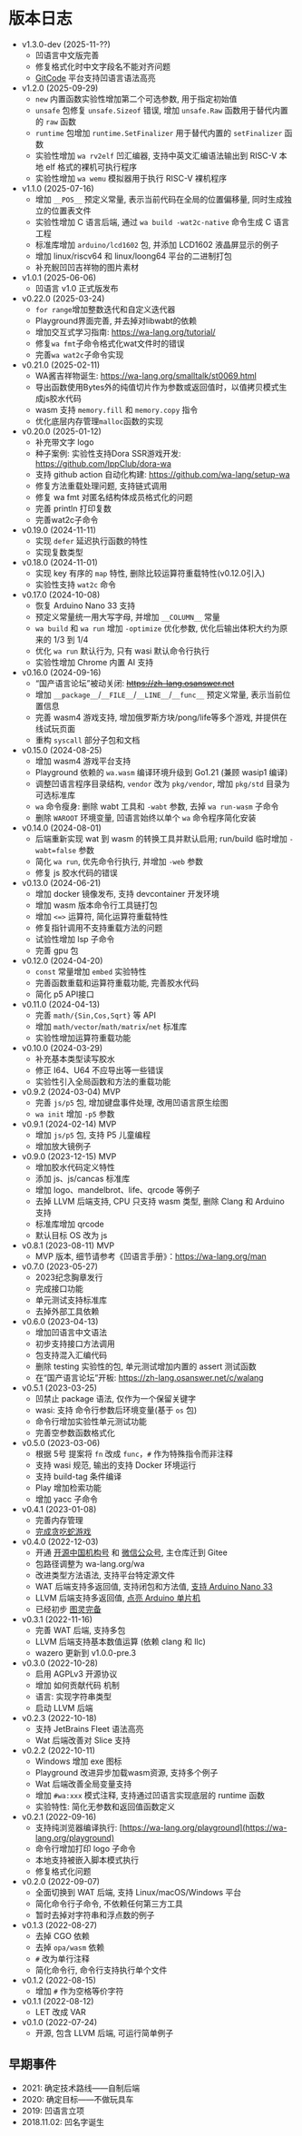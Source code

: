 # 版本日志

- v1.3.0-dev (2025-11-??)
  - 凹语言中文版完善
  - 修复格式化时中文字段名不能对齐问题
  - [GitCode](https://gitcode.com/wa-lang/wa) 平台支持凹语言语法高亮
- v1.2.0 (2025-09-29)
  - `new` 内置函数实验性增加第二个可选参数, 用于指定初始值
  - `unsafe` 包修复 `unsafe.Sizeof` 错误, 增加 `unsafe.Raw` 函数用于替代内置的 `raw` 函数
  - `runtime` 包增加 `runtime.SetFinalizer` 用于替代内置的 `setFinalizer` 函数
  - 实验性增加 `wa rv2elf` 凹汇编器, 支持中英文汇编语法输出到 RISC-V 本地 elf 格式的裸机可执行程序
  - 实验性增加 `wa wemu` 模拟器用于执行 RISC-V 裸机程序
- v1.1.0 (2025-07-16)
  - 增加 `__POS__` 预定义常量, 表示当前代码在全局的位置偏移量, 同时生成独立的位置表文件
  - 实验性增加 C 语言后端, 通过 `wa build -wat2c-native` 命令生成 C 语言工程
  - 标准库增加 `arduino/lcd1602` 包, 并添加 LCD1602 液晶屏显示的例子
  - 增加 linux/riscv64 和 linux/loong64 平台的二进制打包
  - 补充鲵凹凹吉祥物的图片素材
- v1.0.1 (2025-06-06)
  - 凹语言 v1.0 正式版发布
- v0.22.0 (2025-03-24)
  - `for range`增加整数迭代和自定义迭代器
  - Playground界面完善, 并去掉对libwabt的依赖
  - 增加交互式学习指南: https://wa-lang.org/tutorial/
  - 修复`wa fmt`子命令格式化wat文件时的错误
  - 完善`wa wat2c`子命令实现
- v0.21.0 (2025-02-11)
  - WA酱吉祥物诞生: https://wa-lang.org/smalltalk/st0069.html
  - 导出函数使用Bytes外的纯值切片作为参数或返回值时，以值拷贝模式生成js胶水代码
  - wasm 支持 `memory.fill` 和 `memory.copy` 指令
  - 优化底层内存管理`malloc`函数的实现
- v0.20.0 (2025-01-12)
  - 补充带文字 logo
  - 种子案例: 实验性支持Dora SSR游戏开发: https://github.com/IppClub/dora-wa
  - 支持 github action 自动化构建: https://github.com/wa-lang/setup-wa
  - 修复方法重载处理问题, 支持链式调用
  - 修复 wa fmt 对匿名结构体成员格式化的问题
  - 完善 println 打印复数
  - 完善wat2c子命令
- v0.19.0 (2024-11-11)
  - 实现 `defer` 延迟执行函数的特性
  - 实现复数类型
- v0.18.0 (2024-11-01)
  - 实现 key 有序的 `map` 特性, 删除比较运算符重载特性(v0.12.0引入)
  - 实验性支持 `wat2c` 命令
- v0.17.0 (2024-10-08)
  - 恢复 Arduino Nano 33 支持
  - 预定义常量统一用大写字母, 并增加 `__COLUMN__` 常量
  - `wa build` 和 `wa run` 增加 `-optimize` 优化参数, 优化后输出体积大约为原来的 1/3 到 1/4
  - 优化 `wa run` 默认行为, 只有 wasi 默认命令行执行
  - 实验性增加 Chrome 内置 AI 支持
- v0.16.0 (2024-09-16)
  - “国产语言论坛”被动关闭: ~~https://zh-lang.osanswer.net~~
  - 增加 `__package__`/`__FILE__`/`__LINE__`/`__func__` 预定义常量, 表示当前位置信息
  - 完善 wasm4 游戏支持, 增加俄罗斯方块/pong/life等多个游戏, 并提供在线试玩页面
  - 重构 `syscall` 部分子包和文档
- v0.15.0 (2024-08-25)
  - 增加 wasm4 游戏平台支持
  - Playground 依赖的 `wa.wasm` 编译环境升级到 Go1.21 (兼顾 wasip1 编译)
  - 调整凹语言程序目录结构, `vendor` 改为 `pkg/vendor`, 增加 `pkg/std` 目录为可选标准库
  - `wa` 命令瘦身: 删除 wabt 工具和 `-wabt` 参数, 去掉 `wa run-wasm` 子命令
  - 删除 `WAROOT` 环境变量, 凹语言始终以单个 `wa` 命令程序简化安装
- v0.14.0 (2024-08-01)
  - 后端重新实现 wat 到 wasm 的转换工具并默认启用; run/build 临时增加 `-wabt=false` 参数
  - 简化 `wa run`, 优先命令行执行, 并增加 `-web` 参数
  - 修复 js 胶水代码的错误
- v0.13.0 (2024-06-21)
  - 增加 docker 镜像发布, 支持 devcontainer 开发环境
  - 增加 wasm 版本命令行工具链打包
  - 增加 `<=>` 运算符, 简化运算符重载特性
  - 修复指针调用不支持重载方法的问题
  - 试验性增加 lsp 子命令
  - 完善 gpu 包
- v0.12.0 (2024-04-20)
  - `const` 常量增加 `embed` 实验特性
  - 完善函数重载和运算符重载功能, 完善胶水代码
  - 简化 p5 API接口
- v0.11.0 (2024-04-13)
  - 完善 `math/{Sin,Cos,Sqrt}` 等 API
  - 增加 `math/vector`/`math/matrix`/`net` 标准库
  - 实验性增加运算符重载功能
- v0.10.0 (2024-03-29)
  - 补充基本类型读写胶水
  - 修正 I64、U64 不应导出等一些错误
  - 实验性引入全局函数和方法的重载功能
- v0.9.2 (2024-03-04) MVP
  - 完善 `js/p5` 包, 增加键盘事件处理, 改用凹语言原生绘图
  - `wa init` 增加 `-p5` 参数
- v0.9.1 (2024-02-14) MVP
  - 增加 `js/p5` 包, 支持 P5 儿童编程
  - 增加放大镜例子
- v0.9.0 (2023-12-15) MVP
  - 增加胶水代码定义特性
  - 添加 js、js/cancas 标准库
  - 增加 logo、mandelbrot、life、qrcode 等例子
  - 去掉 LLVM 后端支持, CPU 只支持 wasm 类型, 删除 Clang 和 Arduino 支持
  - 标准库增加 qrcode
  - 默认目标 OS 改为 js
- v0.8.1 (2023-08-11) MVP
  - MVP 版本, 细节请参考《凹语言手册》：https://wa-lang.org/man
- v0.7.0 (2023-05-27)
  - 2023纪念胸章发行
  - 完成接口功能
  - 单元测试支持标准库
  - 去掉外部工具依赖
- v0.6.0 (2023-04-13)
  - 增加凹语言中文语法
  - 初步支持接口方法调用
  - 包支持混入汇编代码
  - 删除 testing 实验性的包, 单元测试增加内置的 assert 测试函数
  - 在“国产语言论坛”开板: https://zh-lang.osanswer.net/c/walang
- v0.5.1 (2023-03-25)
  - 凹禁止 package 语法, 仅作为一个保留关键字
  - wasi: 支持 命令行参数后环境变量(基于 `os` 包)
  - 命令行增加实验性单元测试功能
  - 完善空参数函数格式化
- v0.5.0 (2023-03-06)
  - 根据 5号 提案将 `fn` 改成 `func`，`#` 作为特殊指令而非注释
  - 支持 wasi 规范, 输出的支持 Docker 环境运行
  - 支持 build-tag 条件编译
  - Play 增加检索功能
  - 增加 yacc 子命令
- v0.4.1 (2023-01-08)
  - 完善内存管理
  - [完成贪吃蛇游戏](https://wa-lang.org/smalltalk/st0018.html)
- v0.4.0 (2022-12-03)
  - 开通 [开源中国机构号](https://my.oschina.net/walang) 和 [微信公众号](https://wa-lang.org/community/), 主仓库迁到 Gitee
  - 包路径调整为 wa-lang.org/wa
  - 改进类型方法语法, 支持平台特定源文件
  - WAT 后端支持多返回值, 支持闭包和方法值, [支持 Arduino Nano 33](https://wa-lang.org/smalltalk/st0015.html)
  - LLVM 后端支持多返回值, [点亮 Arduino 单片机](https://wa-lang.org/smalltalk/st0014.html)
  - 已经初步 [图灵完备](https://wa-lang.org/smalltalk/st0013.html)
- v0.3.1 (2022-11-16)
  - 完善 WAT 后端, 支持多包
  - LLVM 后端支持基本数值运算 (依赖 clang 和 llc)
  - wazero 更新到 v1.0.0-pre.3
- v0.3.0 (2022-10-28)
  - 启用 AGPLv3 开源协议
  - 增加 如何贡献代码 机制
  - 语言: 实现字符串类型
  - 启动 LLVM 后端
- v0.2.3 (2022-10-18)
  - 支持 JetBrains Fleet 语法高亮
  - Wat 后端改善对 Slice 支持
- v0.2.2 (2022-10-11)
  - Windows 增加 exe 图标
  - Playground 改进异步加载wasm资源, 支持多个例子
  - Wat 后端改善全局变量支持
  - 增加 `#wa:xxx` 模式注释, 支持通过凹语言实现底层的 runtime 函数
  - 实验特性: 简化无参数和返回值函数定义
- v0.2.1 (2022-09-16)
  - 支持纯浏览器编译执行: [https://wa-lang.org/playground](https://wa-lang.org/playground)
  - 命令行增加打印 logo 子命令
  - 本地支持被嵌入脚本模式执行
  - 修复格式化问题
- v0.2.0 (2022-09-07)
  - 全面切换到 WAT 后端, 支持 Linux/macOS/Windows 平台
  - 简化命令行子命令, 不依赖任何第三方工具
  - 暂时去掉对字符串和浮点数的例子
- v0.1.3 (2022-08-27)
  - 去掉 CGO 依赖
  - 去掉 `opa/wasm` 依赖
  - `#` 改为单行注释 
  - 简化命令行, 命令行支持执行单个文件
- v0.1.2 (2022-08-15)
  - 增加 `#` 作为空格等价字符
- v0.1.1 (2022-08-12)
  - LET 改成 VAR
- v0.1.0 (2022-07-24)
  - 开源, 包含 LLVM 后端, 可运行简单例子

## 早期事件

- 2021: 确定技术路线——自制后端
- 2020: 确定目标——不做玩具车
- 2019: 凹语言立项
- 2018.11.02: 凹名字诞生
